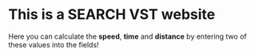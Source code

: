 # This is a SEARCH VST website
Here you can calculate the **speed**, **time** and **distance** by entering two of these values into the fields!
